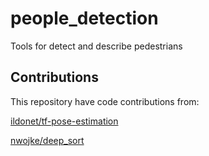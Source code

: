 # people_detection

Tools for detect and describe pedestrians


## Contributions

This repository have code contributions from:

[ildonet/tf-pose-estimation](https://github.com/ildoonet/tf-pose-estimation)

[nwojke/deep_sort](https://github.com/nwojke/deep_sort)
